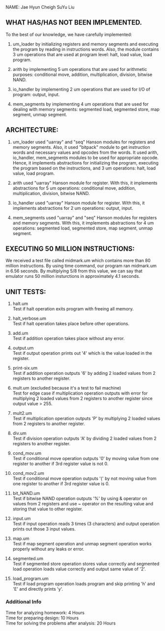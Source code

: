 NAME:
Jae Hyun Cheigh
SuYu Liu

## WHAT HAS/HAS NOT BEEN IMPLEMENTED.

To the best of our knowledge, we have carefully implemented: <br/>
1. um_loader by initializing registers and memory segments and executing
the program by reading in instructions words. Also, the module contains
3 um operations that are used at program level: halt, load value, load
program. <br/>

2. arith by implementing 5 um operations that are used for arithmetic
purposes: conditional move, addition, multiplication, division,
bitwise NAND. <br/>

3. io_handler by implementing 2 um operations that are used for I/O
of program: output, input. <br/>

4. mem_segments by implementing 4 um operations that are used for
dealing with memory segments: segmented load, segmented store,
map segment, unmap segment. <br/>

## ARCHITECTURE:

1. um_loader used "uarray" and "seq" Hanson modules for registers and
memory segments. Also, it used "bitpack" module to get instruction words
and necessary values and opcodes from the words. It used arith, io_handler,
mem_segments modules to be used for appropriate opcode. Hence, it implements
abstractions for initializing the program, executing the program based on
the instructions, and 3 um operations: halt, load value, load program. <br/>

2. arith used "uarray" Hanson module for register. With this, it implements
abstractions for 5 um operations: conditional move, addition, multiplication,
division, bitwise NAND. <br/>

3. io_handler used "uarray" Hanson module for register. With this, it
implements abstractions for 2 um operations: output, input. <br/>

4. mem_segments used "uarray" and "seq" Hanson modules for registers and
memory segments. With this, it implements abstractions for 4 um 
operations: segmented load, segmented store, map segment, unmap segment. <br/>

## EXECUTING 50 MILLION INSTRUCTIONS:

We received a test file called midmark.um which contains more than 80 million
instructions. By using time command, our program ran midmark.um in
6.56 seconds. By multiplying 5/8 from this value, we can say that 
emulator runs 50 million insturctions in approximately 4.1 seconds.

## UNIT TESTS:

1. halt.um <br/>
Test if halt operation exits program with freeing all memory.

2. halt_verbose.um <br/>
Test if halt operation takes place before other operations.

3. add.um <br/>
Test if addition operation takes place without any error.

4. output.um <br/>
Test if output operation prints out '4' which is the value
loaded in the register.

5. print-six.um <br/>
Test if addition operation outputs '6' by adding 2 loaded values
from 2 registers to another register.

6. mult.um (excluded because it's a test to fail machine) <br/>
Test for edge case if multiplication operation outputs with error for
multiplying 2 loaded values from 2 registers to another register since
output value > 255.

7. mult2.um <br/>
Test if multiplication operation outputs 'P' by multiplying 2 loaded
values from 2 registers to another register.

8. div.um <br/>
Test if division operation outputs 'A' by dividing 2 loaded values
from 2 registers to another register.

9. cond_mov.um <br/>
Test if conditional move operation outputs '0' by moving value from
one register to another if 3rd register value is not 0.

10. cond_mov2.um <br/>
Test if conditional move operation outputs '(' by not moving value
from one register to another if 3rd register value is 0.

11. bit_NAND.um <br/>
Test if bitwise NAND operation outputs '%' by using & operator on
values from 2 registers and use ~ operator on the resulting value 
and storing that value to other register.

12. input.um <br/>
Test if input operation reads 3 times (3 characters) and output
operation prints out those 3 input values.

13. map.um <br/>
Test if map segment operation and unmap segment operation 
works properly without any leaks or error.

14. segmented.um <br/>
Test if segmented store operation stores value correctly and
segmented load operation loads value correctly and output
same value of '2'. 

15. load_program.um <br/>
Test if load program operation loads program and skip printing
'h' and 'E' and directly prints 'y'.

### Additional Info

Time for analyzing homework: 4 Hours <br/>
Time for preparing design: 10 Hours <br/>
Time for solving the problems after analysis: 20 Hours
